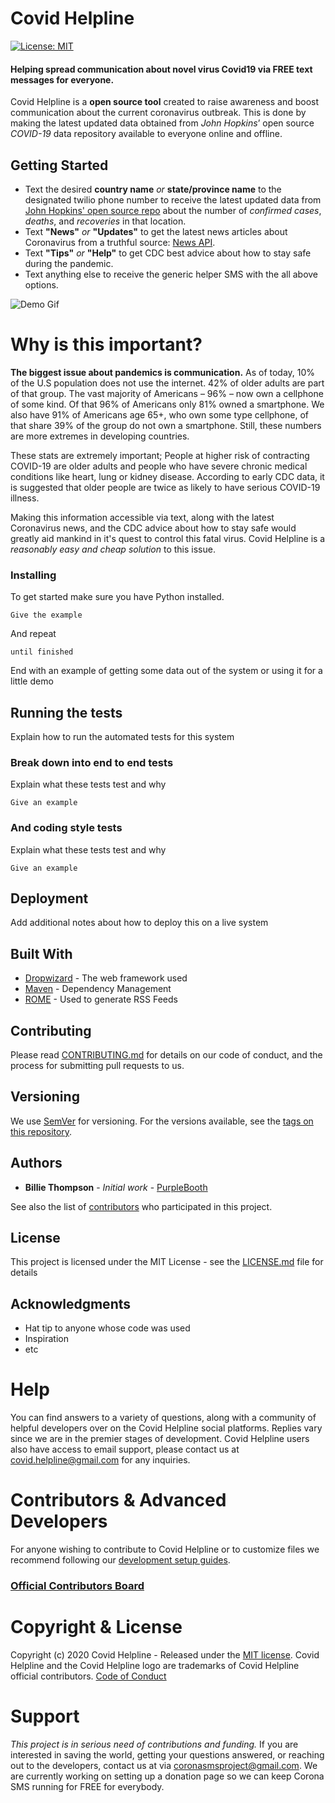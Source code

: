 # Covid Helpline

[![License: MIT](https://img.shields.io/badge/License-MIT-yellow.svg)](https://github.com/Marwan01/corona-sms/blob/master/LICENSE)


#### Helping spread communication about novel virus Covid19 via FREE text messages for everyone.
Covid Helpline is a **open source tool** created to raise awareness and boost communication about the current coronavirus outbreak. This is done by making the latest updated data obtained from *John Hopkins*’ open source  *COVID-19* data repository available to everyone online and offline.

## Getting Started

* Text the desired **country name** *or* **state/province name** to the designated twilio phone number to receive the latest updated data from [John Hopkins' open source repo](https://github.com/CSSEGISandData/COVID-19/tree/master/csse_covid_19_data/csse_covid_19_daily_reports) about the number of *confirmed cases*, *deaths*, and *recoveries* in that location.
* Text **"News"** *or* **"Updates"** to get the latest news articles about Coronavirus from a truthful source:  [News API](https://newsapi.org/).
* Text **"Tips"** *or* **"Help"** to get CDC best advice about how to stay safe during the pandemic.
* Text anything else to receive the generic helper SMS with the all above options.

![Demo Gif](assets/covid-helpline-demo.gif)

# Why is this important?
**The biggest issue about pandemics is communication.** As of today, 10% of the U.S population does not use the internet. 42% of older adults are part of that group. The vast majority of Americans – 96% – now own a cellphone of some kind. Of that 96% of Americans only 81% owned a smartphone. We also have 91% of Americans age 65+, who own some type cellphone, of that share 39% of the group do not own a smartphone. Still, these numbers are more extremes in developing countries.

These stats are extremely important; People at higher risk of contracting COVID-19 are older adults and people who have severe chronic medical conditions like heart, lung or kidney disease. According to early CDC data, it is suggested that older people are twice as likely to have serious COVID-19 illness.

Making this information accessible via text, along with the latest Coronavirus news, and the CDC advice about how to stay safe would greatly aid mankind in it's quest to control this fatal virus. Covid Helpline is a *reasonably easy and cheap solution* to this issue.


### Installing

To get started make sure you have Python installed.


```
Give the example
```

And repeat

```
until finished
```

End with an example of getting some data out of the system or using it for a little demo

## Running the tests

Explain how to run the automated tests for this system

### Break down into end to end tests

Explain what these tests test and why

```
Give an example
```

### And coding style tests

Explain what these tests test and why

```
Give an example
```

## Deployment

Add additional notes about how to deploy this on a live system

## Built With

* [Dropwizard](http://www.dropwizard.io/1.0.2/docs/) - The web framework used
* [Maven](https://maven.apache.org/) - Dependency Management
* [ROME](https://rometools.github.io/rome/) - Used to generate RSS Feeds

## Contributing

Please read [CONTRIBUTING.md](https://gist.github.com/PurpleBooth/b24679402957c63ec426) for details on our code of conduct, and the process for submitting pull requests to us.

## Versioning

We use [SemVer](http://semver.org/) for versioning. For the versions available, see the [tags on this repository](https://github.com/your/project/tags). 

## Authors

* **Billie Thompson** - *Initial work* - [PurpleBooth](https://github.com/PurpleBooth)

See also the list of [contributors](https://github.com/your/project/contributors) who participated in this project.

## License

This project is licensed under the MIT License - see the [LICENSE.md](LICENSE.md) file for details

## Acknowledgments

* Hat tip to anyone whose code was used
* Inspiration
* etc








# Help
You can find answers to a variety of questions, along with a community of helpful developers over on the Covid Helpline social platforms. Replies vary since we are in the premier stages of development. Covid Helpline users also have access to email support, please contact us at covid.helpline@gmail.com for any inquiries.

# Contributors & Advanced Developers
For anyone wishing to contribute to Covid Helpline or to customize files we recommend following our [development setup guides](https://github.com/Marwan01/covid-helpline/blob/master/.github/CONTRIBUTING.md).


### [Official Contributors Board](https://github.com/trujivan/covid-helpline/projects)

# Copyright & License
Copyright (c) 2020 Covid Helpline - Released under the [MIT license](https://github.com/trujivan/covid-helpline/blob/master/LICENSE). Covid Helpline and the Covid Helpline logo are trademarks of Covid Helpline official contributors. [Code of Conduct](https://github.com/Marwan01/covid-helpline/blob/master/CODE_OF_CONDUCT.md)


# Support
 *This project is in serious need of contributions and funding.* If you are interested in saving the world, getting your questions answered, or reaching out to the developers, contact us at via coronasmsproject@gmail.com. We are currently working on setting up a donation page so we can keep Corona SMS running for FREE for everybody.
